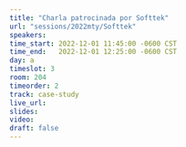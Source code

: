 ```yaml
---
title: "Charla patrocinada por Softtek"
url: "sessions/2022mty/Softtek"
speakers:
time_start: 2022-12-01 11:45:00 -0600 CST
time_end:   2022-12-01 12:25:00 -0600 CST
day: a
timeslot: 3
room: 204
timeorder: 2
track: case-study
live_url: 
slides: 
video: 
draft: false
---
```




